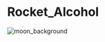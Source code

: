 # Rocket_Alcohol

![moon_background](https://cloud.githubusercontent.com/assets/20938377/20089224/ec775c22-a5b7-11e6-926b-090af36ceefe.png)
